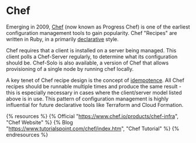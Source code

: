 # Chef

Emerging in 2009, [Chef](https://en.wikipedia.org/wiki/Progress_Chef) (now known as Progress Chef) is one of the earliest configuration management tools to gain popularity. Chef "Recipes" are written in Ruby, in a primarily [declarative](https://en.wikipedia.org/wiki/Declarative_programming) style.

Chef requires that a client is installed on a server being managed.  This client polls a Chef-Server regularly, to determine what its configuration should be. Chef-Solo is also available, a version of Chef that allows provisioning of a single node by running chef locally.

A key tenet of Chef recipe design is the concept of [idempotence](https://en.wikipedia.org/wiki/Idempotence). All Chef recipes should be runnable multiple times and produce the same result - this is especially necessary in cases where the client/server model listed above is in use. This pattern of configuration management is highly influential for future declarative tools like Terraform and Cloud Formation.

{% resources %}
  {% Official "https://www.chef.io/products/chef-infra", "Chef Website" %}
  {% Blog "https://www.tutorialspoint.com/chef/index.htm", "Chef Tutorial" %}
{% endresources %}
